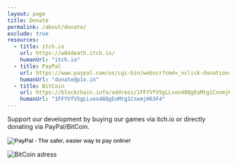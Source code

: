 ```yaml
---
layout: page
title: Donate
permalink: /about/donate/
exclude: true
resources:
  - title: itch.io
    url: https://w84death.itch.io/
    humanUrl: "itch.io"
  - title: PayPal
    url: https://www.paypal.com/us/cgi-bin/webscr?cmd=_xclick-donations-factory
    humanUrl: "donate@p1x.in"
  - title: BitCoin
    url: https://blockchain.info/address/1FFYVfV5gLLvon48QgEoMtg1CnxmjH63F4
    humanUrl: "1FFYVfV5gLLvon48QgEoMtg1CnxmjH63F4"
---
```


Support our development by buying our games via itch.io or directly donating via PayPal/BitCoin.

<form action="https://www.paypal.com/cgi-bin/webscr" method="post" target="_top">
<input type="hidden" name="cmd" value="_donations">
<input type="hidden" name="business" value="donate@p1x.in">
<input type="hidden" name="lc" value="US">
<input type="hidden" name="item_name" value="P1X">
<input type="hidden" name="no_note" value="0">
<input type="hidden" name="currency_code" value="USD">
<input type="hidden" name="bn" value="PP-DonationsBF:btn_donateCC_LG.gif:NonHostedGuest">
<input type="image" src="https://www.paypalobjects.com/en_US/i/btn/btn_donateCC_LG.gif" border="0" name="submit" alt="PayPal - The safer, easier way to pay online!">
<img alt="" border="0" src="https://www.paypalobjects.com/en_US/i/scr/pixel.gif" width="1" height="1">
</form>
<p><img alt="BitCoin adress" src="https://blockchain.info/qr?data=1FFYVfV5gLLvon48QgEoMtg1CnxmjH63F4&size=200" /><p>
